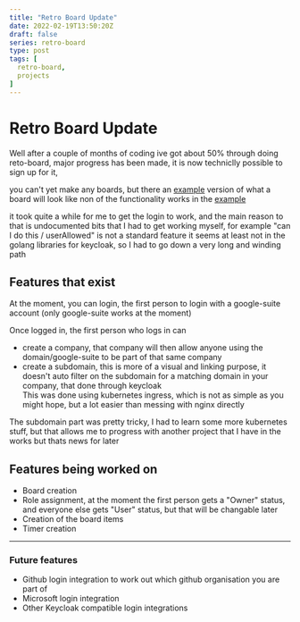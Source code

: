 ```yaml
---
title: "Retro Board Update"
date: 2022-02-19T13:50:20Z
draft: false
series: retro-board
type: post
tags: [
  retro-board,
  projects
]
---
```


# Retro Board Update
Well after a couple of months of coding ive got about 50% through doing reto-board, major progress has been made, it is now techniclly possible to sign up for it,  

you can't yet make any boards, but there an [example](https://retro-board.it/example) version of what a board will look like non of the functionality works in the [example](https://retro-board.it/example)

it took quite a while for me to get the login to work, and the main reason to that is undocumented bits that I had to get working myself, for example "can I do this / userAllowed" is not a standard feature it seems 
at least not in the golang libraries for keycloak, so I had to go down a very long and winding path

## Features that exist
At the moment, you can login, the first person to login with a google-suite account (only google-suite works at the moment)

Once logged in, the first person who logs in can
 - create a company, that company will then allow anyone using the domain/google-suite to be part of that same company
 - create a subdomain, this is more of a visual and linking purpose, it doesn't auto filter on the subdomain for a matching domain in your company, that done through keycloak  
   This was done using kubernetes ingress, which is not as simple as you might hope, but a lot easier than messing with nginx directly

The subdomain part was pretty tricky, I had to learn some more kubernetes stuff, but that allows me to progress with another project that I have in the works but thats news for later

## Features being worked on
- Board creation
- Role assignment, at the moment the first person gets a "Owner" status, and everyone else gets "User" status, but that will be changable later
- Creation of the board items
- Timer creation

---
### Future features
- Github login integration to work out which github organisation you are part of
- Microsoft login integration
- Other Keycloak compatible login integrations
